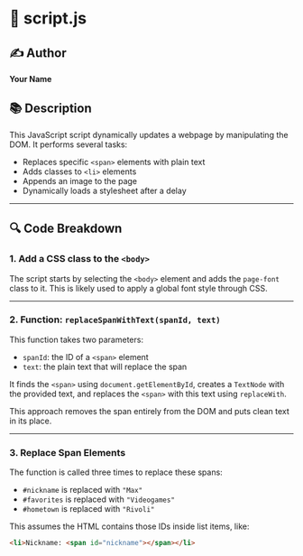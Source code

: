 # 📄 script.js

## ✍️ Author
**Your Name**

## 📚 Description
This JavaScript script dynamically updates a webpage by manipulating the DOM. It performs several tasks:

- Replaces specific `<span>` elements with plain text
- Adds classes to `<li>` elements
- Appends an image to the page
- Dynamically loads a stylesheet after a delay

---

## 🔍 Code Breakdown

### 1. Add a CSS class to the `<body>`

The script starts by selecting the `<body>` element and adds the `page-font` class to it. This is likely used to apply a global font style through CSS.

---

### 2. Function: `replaceSpanWithText(spanId, text)`

This function takes two parameters:
- `spanId`: the ID of a `<span>` element
- `text`: the plain text that will replace the span

It finds the `<span>` using `document.getElementById`, creates a `TextNode` with the provided text, and replaces the `<span>` with this text using `replaceWith`.

This approach removes the span entirely from the DOM and puts clean text in its place.

---

### 3. Replace Span Elements

The function is called three times to replace these spans:

- `#nickname` is replaced with `"Max"`
- `#favorites` is replaced with `"Videogames"`
- `#hometown` is replaced with `"Rivoli"`

This assumes the HTML contains those IDs inside list items, like:

```html
<li>Nickname: <span id="nickname"></span></li>

